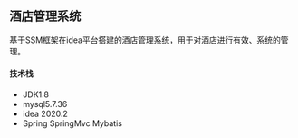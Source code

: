 ## 酒店管理系统

基于SSM框架在idea平台搭建的酒店管理系统，用于对酒店进行有效、系统的管理。

#### 技术栈

- JDK1.8
- mysql5.7.36
- idea 2020.2
- Spring SpringMvc Mybatis

